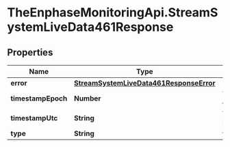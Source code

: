 # TheEnphaseMonitoringApi.StreamSystemLiveData461Response

## Properties

Name | Type | Description | Notes
------------ | ------------- | ------------- | -------------
**error** | [**StreamSystemLiveData461ResponseError**](StreamSystemLiveData461ResponseError.md) |  | [optional] 
**timestampEpoch** | **Number** | Timestamp in epoch format. | [optional] 
**timestampUtc** | **String** | Timestamp in UTC format. | [optional] 
**type** | **String** | validation_error | [optional] 


